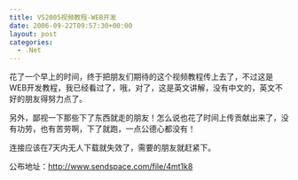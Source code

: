 ```yaml
---
title: VS2005视频教程-WEB开发
date: 2006-09-22T09:57:30+00:00
layout: post
categories:
  - .Net
---
```


花了一个早上的时间，终于把朋友们期待的这个视频教程传上去了，不过这是WEB开发教程，我已经看过了，哦，对了，这是英文讲解，没有中文的，英文不好的朋友得努力点了。

另外，鄙视一下那些下了东西就走的朋友！怎么说也花了时间上传贡献出来了，没有功劳，也有苦劳啊，下了就跑，一点公德心都没有！

连接应该在7天内无人下载就失效了，需要的朋友就赶紧下。

公布地址：<http://www.sendspace.com/file/4mt1k8>